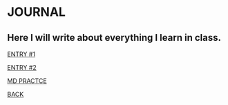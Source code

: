 # JOURNAL

## Here I will write about everything I learn in class.

[ENTRY #1](1.md)

[ENTRY #2](2.md)

[MD PRACTCE](moremd.md)


[BACK](..)
